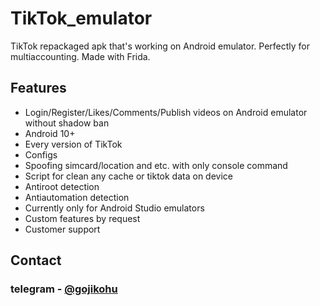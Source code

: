# TikTok_emulator
TikTok repackaged apk that's working on Android emulator. Perfectly for multiaccounting. Made with Frida.

## Features
- Login/Register/Likes/Comments/Publish videos on Android emulator without shadow ban
- Android 10+
- Every version of TikTok
- Configs
- Spoofing simcard/location and etc. with only console command
- Script for clean any cache or tiktok data on device
- Antiroot detection
- Antiautomation detection
- Currently only for Android Studio emulators
- Custom features by request
- Customer support


## Contact
### telegram - [@gojikohu](https://t.me/gojikohu)
